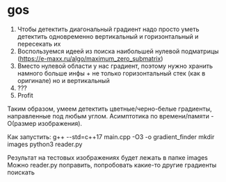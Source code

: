 # gos

1) Чтобы детектить диагональный градиент надо просто уметь детектить одновременно вертикальный и горизонтальный и пересекать их
2) Воспользуемся идеей из поиска наибольшей нулевой подматрицы (https://e-maxx.ru/algo/maximum_zero_submatrix)
3) Вместо нулевой области у нас градиент, поэтому нужно хранить намного больше инфы + не только горизонтальный стек (как в оригинале) но и вертикальный
4) ???
5) Profit

Таким образом, умеем детектить цветные/черно-белые градиенты, направленные под любым углом.
Асимптотика по времени/памяти - O(размер изображения).

Как запустить:
g++ --std=c++17 main.cpp -O3 -o gradient_finder
mkdir images
python3 reader.py

Результат на тестовых изображениях будет лежать в папке images
Можно reader.py поправить, попробовать какие-то другие градиенты поискать
